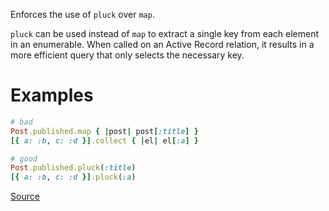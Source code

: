 
Enforces the use of `pluck` over `map`.

`pluck` can be used instead of `map` to extract a single key from each
element in an enumerable. When called on an Active Record relation, it
results in a more efficient query that only selects the necessary key.

# Examples

```ruby
# bad
Post.published.map { |post| post[:title] }
[{ a: :b, c: :d }].collect { |el| el[:a] }

# good
Post.published.pluck(:title)
[{ a: :b, c: :d }].pluck(:a)
```

[Source](http://www.rubydoc.info/gems/rubocop/RuboCop/Cop/Rails/Pluck)